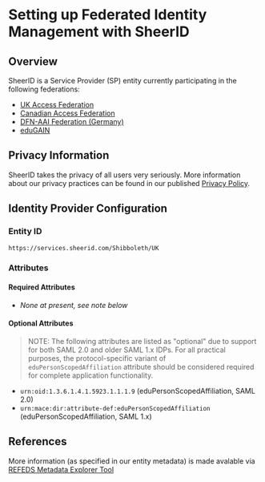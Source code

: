 # Setting up Federated Identity Management with SheerID

## Overview

SheerID is a Service Provider (SP) entity currently participating in the following federations:

 * [UK Access Federation](https://www.ukfederation.org.uk)
 * [Canadian Access Federation](https://www.canarie.ca/identity/caf/)
 * [DFN-AAI Federation (Germany)](https://www.aai.dfn.de/)
 * [eduGAIN](http://www.geant.org/Services/Trust_identity_and_security/eduGAIN)

## Privacy Information

SheerID takes the privacy of all users very seriously. More information about our privacy practices can be found in our published [Privacy Policy](http://www.sheerid.com/privacy-policy/).

## Identity Provider Configuration

### Entity ID

    https://services.sheerid.com/Shibboleth/UK

### Attributes

#### Required Attributes

 * _None at present, see note below_

#### Optional Attributes

 > NOTE: The following attributes are listed as "optional" due to support for both SAML 2.0 and older SAML 1.x IDPs. For all practical purposes, the protocol-specific variant of `eduPersonScopedAffiliation` attribute should be considered required for complete application functionality.

 * `urn:oid:1.3.6.1.4.1.5923.1.1.1.9` (eduPersonScopedAffiliation, SAML 2.0)
 * `urn:mace:dir:attribute-def:eduPersonScopedAffiliation` (eduPersonScopedAffiliation, SAML 1.x)

## References

More information (as specified in our entity metadata) is made avalable via [REFEDS Metadata Explorer Tool](https://met.refeds.org/met/entity/https%253A%252F%252Fservices.sheerid.com%252FShibboleth%252FUK/)